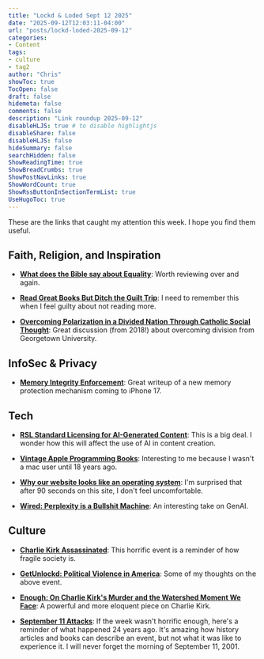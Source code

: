 ```yaml
---
title: "Lockd & Loded Sept 12 2025"
date: "2025-09-12T12:03:11-04:00"
url: "posts/lockd-loded-2025-09-12"
categories:
- Content
tags:
- culture
- tag2
author: "Chris"
showToc: true
TocOpen: false
draft: false
hidemeta: false
comments: false
description: "Link roundup 2025-09-12"
disableHLJS: true # to disable highlightjs
disableShare: false
disableHLJS: false
hideSummary: false
searchHidden: false
ShowReadingTime: true
ShowBreadCrumbs: true
ShowPostNavLinks: true
ShowWordCount: true
ShowRssButtonInSectionTermList: true
UseHugoToc: true
---
```

These are the links that caught my attention this week. I hope you find them
useful.

## Faith, Religion, and Inspiration

- [**What does the Bible say about Equality**][7]: Worth reviewing over and
again.

- [**Read Great Books But Ditch the Guilt Trip**][9]: I need to remember this
when I feel guilty about not reading more.

- [**Overcoming Polarization in a Divided Nation Through Catholic Social
Thought**][11]: Great discussion (from 2018!) about overcoming division from
Georgetown University.

## InfoSec & Privacy

- [**Memory Integrity Enforcement**][12]: Great writeup of a new memory
protection mechanism coming to iPhone 17.

## Tech

- [**RSL Standard Licensing for AI-Generated Content**][3]: This is a big deal. I
  wonder how this will affect the use of AI in content creation.

- [**Vintage Apple Programming Books**][4]: Interesting to me because I wasn't a
  mac user until 18 years ago.

- [**Why our website looks like an operating system**][5]: I'm surprised that
after 90 seconds on this site, I don't feel uncomfortable.

- [**Wired: Perplexity is a Bullshit Machine**][10]: An interesting take on
  GenAI.

## Culture

- [**Charlie Kirk Assassinated**][1]: This horrific event is a reminder of how
  fragile society is.

- [**GetUnlockd: Political Violence in America**][2]: Some of my thoughts on
the above event.

- [**Enough: On Charlie Kirk's Murder and the Watershed Moment We Face**][6]: A
  powerful and more eloquent piece on Charlie Kirk.

- [**September 11 Attacks**][8]: If the week wasn't horrific enough, here's a
reminder of what happened 24 years ago. It's amazing how history articles and
books can describe an event, but not what it was like to experience it. I will
never forget the morning of September 11, 2001.

[1]: https://www.nbcnews.com/news/us-news/live-blog/live-updates-shooting-charlie-kirk-event-utah-rcna230437
[2]: https://getunlockd.org/political-violence-in-america/
[3]: https://www.theverge.com/news/775072/rsl-standard-licensing-ai-publishing-reddit-yahoo-medium
[4]: https://vintageapple.org/macprogramming/index_year.html
[5]: https://posthog.com/blog/why-os
[6]: https://news.fairforall.org/p/enough-on-charlie-kirks-murder-and?publication_id=415200&post_id=173320092&isFreemail=true&r=v5uks&triedRedirect=true
[7]: https://www.openbible.info/topics/equality
[8]: https://en.wikipedia.org/wiki/September_11_attacks
[9]: https://www.wordonfire.org/articles/read-great-books-but-ditch-the-guilt-trip/#site-content
[10]: https://www.wired.com/story/perplexity-is-a-bullshit-machine/
[11]: https://catholicsocialthought.georgetown.edu/events/overcoming-polarization-in-a-divided-nation-through-catholic-social-thought
[12]: https://security.apple.com/blog/memory-integrity-enforcement/
